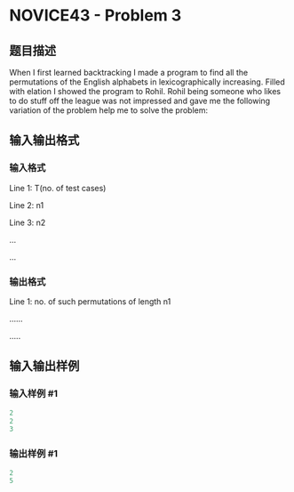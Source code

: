 # NOVICE43 - Problem 3

## 题目描述

When I first learned backtracking I made a program to find all the permutations of the English alphabets in lexicographically increasing. Filled with elation I showed the program to Rohil. Rohil being someone who likes to do stuff off the league was not impressed and gave me the following variation of the problem help me to solve the problem:

## 输入输出格式

### 输入格式

Line 1: T(no. of test cases)

Line 2: n1

Line 3: n2

…

…

### 输出格式

Line 1: no. of such permutations of length n1

……

…..

## 输入输出样例

### 输入样例 #1

```cpp
2
2
3
```


### 输出样例 #1

```cpp
2
5
```


